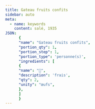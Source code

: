 ```yaml
---
title: Gateau fruits confits
sidebar: auto
meta:
  - name: keywords
    content: salé, 1935
JSON:
      {
      "name": "Gateau fruits confits",
      "portion_qty": 1,
      "portion_step": 1,
      "portion_type": 'personne(s)',
      "ingredients": [
      {
      "name": "🥚",
      "description": 'frais',
      "qty": 2,
      "unity": "œufs",
      },
      ]
      }
---
```

